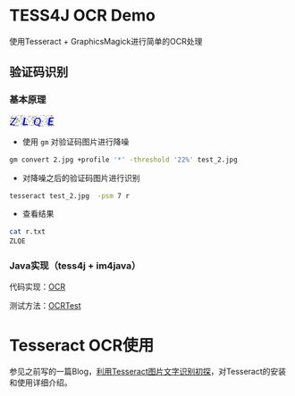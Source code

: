 # TESS4J OCR Demo

使用Tesseract + GraphicsMagick进行简单的OCR处理

## 验证码识别

### 基本原理

![CAPTCHA](src/test/resources/2.jpg)

* 使用 `gm` 对验证码图片进行降噪

```bash
gm convert 2.jpg +profile '*' -threshold '22%' test_2.jpg
```

* 对降噪之后的验证码图片进行识别

```bash
tesseract test_2.jpg  -psm 7 r
```

* 查看结果

```bash
cat r.txt
ZLQE
```

### Java实现（tess4j + im4java）

代码实现：[OCR](src/main/java/com/github/tonydeng/tesseract/OCR.java)

测试方法：[OCRTest](src/test/java/com/github/tonydeng/tesseract/OCRTest.java)

# Tesseract OCR使用

参见之前写的一篇Blog，[利用Tesseract图片文字识别初探](https://tonydeng.github.io/2016/07/28/on-the-use-of-tesseract-picture-text-recognition/)，对Tesseract的安装和使用详细介绍。